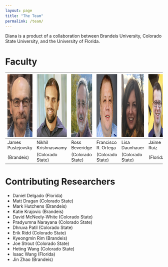 ```yaml
---
layout: page
title: "The Team"
permalink: /team/
---
```


Diana is a product of a collaboration between Brandeis University, Colorado State University, and the University of Florida.

# Faculty

| <img src="../assets/images/headshots/pustejovsky.png" height="200"> | <img src="../assets/images/headshots/krishnaswamy.png" height="200"> | <img src="../assets/images/headshots/beveridge.png" height="200"> | <img src="../assets/images/headshots/ortega.png" height="200"> | <img src="../assets/images/headshots/daunhauer.png" height="200"> | <img src="../assets/images/headshots/ruiz.png" height="200"> |
|-|-|-|-|-|-|
| James Pustejovsky | Nikhil Krishnaswamy | Ross Beveridge | Francisco R. Ortega | Lisa Daunhauer | Jaime Ruiz
| (Brandeis) | (Colorado State) | (Colorado State) | (Colorado State) | (Colorado State) | (Florida)

# Contributing Researchers

* Daniel Delgado (Florida)
* Matt Dragan (Colorado State)
* Mark Hutchens (Brandeis)
* Katie Krajovic (Brandeis)
* David McNeely-White (Colorado State)
* Pradyumna Narayana (Colorado State)
* Dhruva Patil (Colorado State)
* Erik Ridd (Colorado State)
* Kyeongmin Rim (Brandeis)
* Joe Strout (Colorado State)
* Heting Wang (Colorado State)
* Isaac Wang (Florida)
* Jin Zhao (Brandeis)


